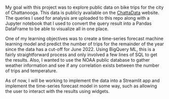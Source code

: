 My goal with this project was to explore public data on bike trips for the city of Chattanooga. This data is publicly available on the [ChattaData](https://data.chattlibrary.org/) website. The queries I used for analysis are uploaded to this repo along with a Jupyter notebook that I used to convert the query result into a Pandas DataFrame to be able to visualize all in one place.

One of my learning objectives was to create a time-series forecast machine learning model and predict the number of trips for the remainder of the year since the data has a cut-off for June 2022. Using BigQuery ML, this is a fairly straightforward process and only involved a few lines of SQL to get the results. Also, I wanted to use the NOAA public database to gather weather information and see if any correlation exists between the number of trips and temperature.

As of now, I will be working to implement the data into a Streamlit app and implement the time-series forecast model in some way, such as allowing the user to interact with the results using widgets.
